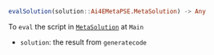 ```julia
evalSolution(solution::Ai4EMetaPSE.MetaSolution) -> Any

```

To `eval` the script in [`MetaSolution`](@ref) at `Main`

  * `solution`: the result from `generatecode`
